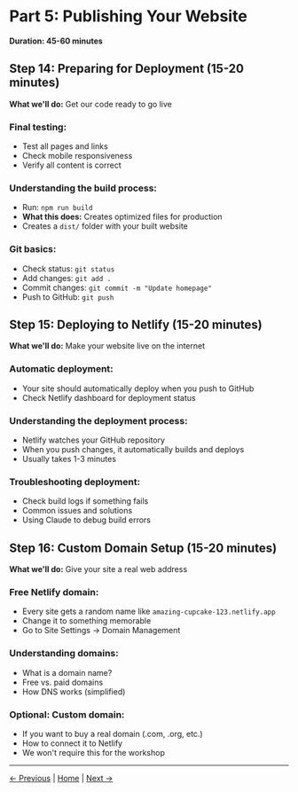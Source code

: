 # Part 5: Publishing Your Website

**Duration: 45-60 minutes**

## Step 14: Preparing for Deployment (15-20 minutes)

**What we'll do:** Get our code ready to go live

### Final testing:
- Test all pages and links
- Check mobile responsiveness
- Verify all content is correct

### Understanding the build process:
- Run: `npm run build`
- **What this does:** Creates optimized files for production
- Creates a `dist/` folder with your built website

### Git basics:
- Check status: `git status`
- Add changes: `git add .`
- Commit changes: `git commit -m "Update homepage"`
- Push to GitHub: `git push`

## Step 15: Deploying to Netlify (15-20 minutes)

**What we'll do:** Make your website live on the internet

### Automatic deployment:
- Your site should automatically deploy when you push to GitHub
- Check Netlify dashboard for deployment status

### Understanding the deployment process:
- Netlify watches your GitHub repository
- When you push changes, it automatically builds and deploys
- Usually takes 1-3 minutes

### Troubleshooting deployment:
- Check build logs if something fails
- Common issues and solutions
- Using Claude to debug build errors

## Step 16: Custom Domain Setup (15-20 minutes)

**What we'll do:** Give your site a real web address

### Free Netlify domain:
- Every site gets a random name like `amazing-cupcake-123.netlify.app`
- Change it to something memorable
- Go to Site Settings → Domain Management

### Understanding domains:
- What is a domain name?
- Free vs. paid domains
- How DNS works (simplified)

### Optional: Custom domain:
- If you want to buy a real domain (.com, .org, etc.)
- How to connect it to Netlify
- We won't require this for the workshop

---

[← Previous](04-tailwind-ai.md) | [Home](../README.md) | [Next →](06-advanced.md)